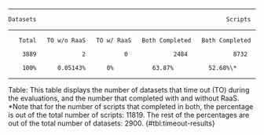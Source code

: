 
-------------------------------------------------------------------------
    Datasets                                                      Scripts
  ---------- ------------- ------------ ---------------- ----------------
       Total   TO w/o RaaS   TO w/ RaaS   Both Completed   Both Completed

        3889             2           0             2484             8732

        100%      0.05143%      0%           63.87%          52.68%\*

-------------------------------------------------------------------------

Table: This table displays the number of datasets that time out (TO) during
the evaluations, and the number that completed with and without RaaS.
\*Note that for the number of scripts that completed in both, the
percentage is out of the total number of scripts: 11819. The rest of
the percentages are out of the total number of datasets: 2900. {#tbl:timeout-results}
